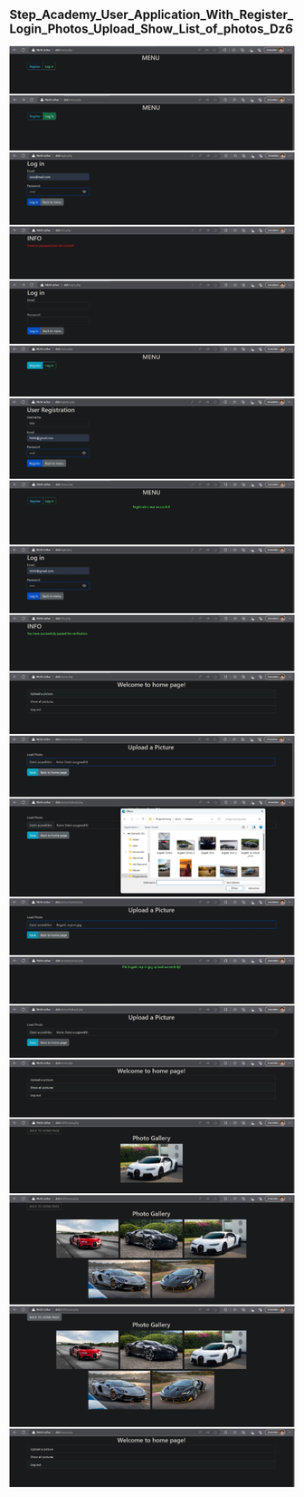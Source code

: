 ## Step_Academy_User_Application_With_Register_Login_Photos_Upload_Show_List_of_photos_Dz6

![](https://github.com/SvitLanaSvit/Step_Academy_User_Application_With_Register_Login_Photos_Upload_Show_List_of_photos_Dz6/blob/main/picturesForGitHub/1.jpg)
![](https://github.com/SvitLanaSvit/Step_Academy_User_Application_With_Register_Login_Photos_Upload_Show_List_of_photos_Dz6/blob/main/picturesForGitHub/2.jpg)
![](https://github.com/SvitLanaSvit/Step_Academy_User_Application_With_Register_Login_Photos_Upload_Show_List_of_photos_Dz6/blob/main/picturesForGitHub/3.jpg)
![](https://github.com/SvitLanaSvit/Step_Academy_User_Application_With_Register_Login_Photos_Upload_Show_List_of_photos_Dz6/blob/main/picturesForGitHub/4.jpg)
![](https://github.com/SvitLanaSvit/Step_Academy_User_Application_With_Register_Login_Photos_Upload_Show_List_of_photos_Dz6/blob/main/picturesForGitHub/5.jpg)
![](https://github.com/SvitLanaSvit/Step_Academy_User_Application_With_Register_Login_Photos_Upload_Show_List_of_photos_Dz6/blob/main/picturesForGitHub/6.jpg)
![](https://github.com/SvitLanaSvit/Step_Academy_User_Application_With_Register_Login_Photos_Upload_Show_List_of_photos_Dz6/blob/main/picturesForGitHub/7.jpg)
![](https://github.com/SvitLanaSvit/Step_Academy_User_Application_With_Register_Login_Photos_Upload_Show_List_of_photos_Dz6/blob/main/picturesForGitHub/8.jpg)
![](https://github.com/SvitLanaSvit/Step_Academy_User_Application_With_Register_Login_Photos_Upload_Show_List_of_photos_Dz6/blob/main/picturesForGitHub/9.jpg)
![](https://github.com/SvitLanaSvit/Step_Academy_User_Application_With_Register_Login_Photos_Upload_Show_List_of_photos_Dz6/blob/main/picturesForGitHub/10.jpg)
![](https://github.com/SvitLanaSvit/Step_Academy_User_Application_With_Register_Login_Photos_Upload_Show_List_of_photos_Dz6/blob/main/picturesForGitHub/11.jpg)
![](https://github.com/SvitLanaSvit/Step_Academy_User_Application_With_Register_Login_Photos_Upload_Show_List_of_photos_Dz6/blob/main/picturesForGitHub/12.jpg)
![](https://github.com/SvitLanaSvit/Step_Academy_User_Application_With_Register_Login_Photos_Upload_Show_List_of_photos_Dz6/blob/main/picturesForGitHub/13.jpg)
![](https://github.com/SvitLanaSvit/Step_Academy_User_Application_With_Register_Login_Photos_Upload_Show_List_of_photos_Dz6/blob/main/picturesForGitHub/14.jpg)
![](https://github.com/SvitLanaSvit/Step_Academy_User_Application_With_Register_Login_Photos_Upload_Show_List_of_photos_Dz6/blob/main/picturesForGitHub/15.jpg)
![](https://github.com/SvitLanaSvit/Step_Academy_User_Application_With_Register_Login_Photos_Upload_Show_List_of_photos_Dz6/blob/main/picturesForGitHub/16.jpg)
![](https://github.com/SvitLanaSvit/Step_Academy_User_Application_With_Register_Login_Photos_Upload_Show_List_of_photos_Dz6/blob/main/picturesForGitHub/17.jpg)
![](https://github.com/SvitLanaSvit/Step_Academy_User_Application_With_Register_Login_Photos_Upload_Show_List_of_photos_Dz6/blob/main/picturesForGitHub/18.jpg)
![](https://github.com/SvitLanaSvit/Step_Academy_User_Application_With_Register_Login_Photos_Upload_Show_List_of_photos_Dz6/blob/main/picturesForGitHub/19.jpg)
![](https://github.com/SvitLanaSvit/Step_Academy_User_Application_With_Register_Login_Photos_Upload_Show_List_of_photos_Dz6/blob/main/picturesForGitHub/20.jpg)
![](https://github.com/SvitLanaSvit/Step_Academy_User_Application_With_Register_Login_Photos_Upload_Show_List_of_photos_Dz6/blob/main/picturesForGitHub/21.jpg)
